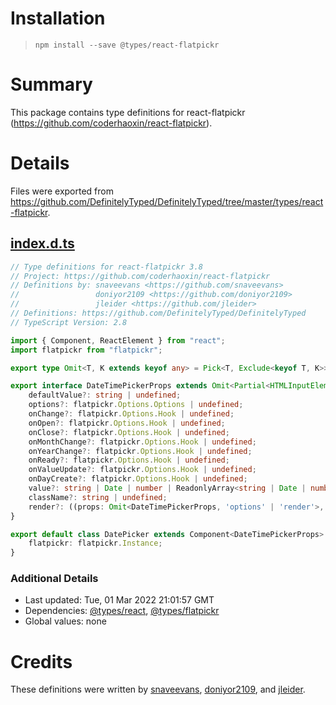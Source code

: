 # Installation
> `npm install --save @types/react-flatpickr`

# Summary
This package contains type definitions for react-flatpickr (https://github.com/coderhaoxin/react-flatpickr).

# Details
Files were exported from https://github.com/DefinitelyTyped/DefinitelyTyped/tree/master/types/react-flatpickr.
## [index.d.ts](https://github.com/DefinitelyTyped/DefinitelyTyped/tree/master/types/react-flatpickr/index.d.ts)
````ts
// Type definitions for react-flatpickr 3.8
// Project: https://github.com/coderhaoxin/react-flatpickr
// Definitions by: snaveevans <https://github.com/snaveevans>
//                 doniyor2109 <https://github.com/doniyor2109>
//                 jleider <https://github.com/jleider>
// Definitions: https://github.com/DefinitelyTyped/DefinitelyTyped
// TypeScript Version: 2.8

import { Component, ReactElement } from "react";
import flatpickr from "flatpickr";

export type Omit<T, K extends keyof any> = Pick<T, Exclude<keyof T, K>>;

export interface DateTimePickerProps extends Omit<Partial<HTMLInputElement>, 'value'> {
    defaultValue?: string | undefined;
    options?: flatpickr.Options.Options | undefined;
    onChange?: flatpickr.Options.Hook | undefined;
    onOpen?: flatpickr.Options.Hook | undefined;
    onClose?: flatpickr.Options.Hook | undefined;
    onMonthChange?: flatpickr.Options.Hook | undefined;
    onYearChange?: flatpickr.Options.Hook | undefined;
    onReady?: flatpickr.Options.Hook | undefined;
    onValueUpdate?: flatpickr.Options.Hook | undefined;
    onDayCreate?: flatpickr.Options.Hook | undefined;
    value?: string | Date | number | ReadonlyArray<string | Date | number> | undefined;
    className?: string | undefined;
    render?: ((props: Omit<DateTimePickerProps, 'options' | 'render'>, ref: (node: HTMLInputElement | null) => void) => ReactElement) | undefined;
}

export default class DatePicker extends Component<DateTimePickerProps> {
    flatpickr: flatpickr.Instance;
}

````

### Additional Details
 * Last updated: Tue, 01 Mar 2022 21:01:57 GMT
 * Dependencies: [@types/react](https://npmjs.com/package/@types/react), [@types/flatpickr](https://npmjs.com/package/@types/flatpickr)
 * Global values: none

# Credits
These definitions were written by [snaveevans](https://github.com/snaveevans), [doniyor2109](https://github.com/doniyor2109), and [jleider](https://github.com/jleider).
